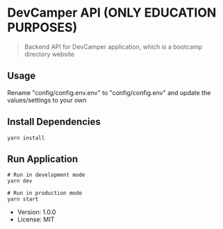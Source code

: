 # DevCamper API (ONLY EDUCATION PURPOSES)

> Backend API for DevCamper application, which is a bootcamp directory website

## Usage

Rename "config/config.env.env" to "config/config.env" and update the values/settings to your own

## Install Dependencies

```
yarn install
```

## Run Application

```
# Run in development mode
yarn dev

# Run in production mode
yarn start
```

- Version: 1.0.0
- License: MIT
